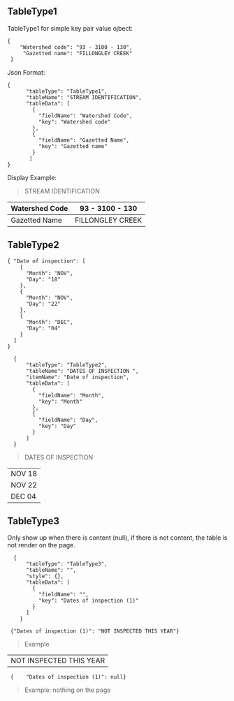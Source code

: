 ## TableType1

TableType1 for simple key pair value ojbect: 
```
{
	"Watershed code": "93 - 3100 - 130",
 	 "Gazetted name": "FILLONGLEY CREEK"
 }
```

Json Format: 
```
{
      "tableType": "TableType1",
      "tableName": "STREAM IDENTIFICATION",
      "tableData": [
        {
          "fieldName": "Watershed Code",
          "key": "Watershed code"
        },
        {
          "fieldName": "Gazetted Name",
          "key": "Gazetted name"
        }
       ]
} 
```

Display Example:
> STREAM IDENTIFICATION
> 
| Watershed Code      | 93 - 3100 - 130    |
|---------------------|------------------- |
| Gazetted Name       | FILLONGLEY CREEK   |

## TableType2
```
{ "Date of inspection": [
    {
      "Month": "NOV",
      "Day": "18"
    },
    {
      "Month": "NOV",
      "Day": "22"
    },
    {
      "Month": "DEC",
      "Day": "04"
    }
  ]
}
```

```
  {
      "tableType": "TableType2",
      "tableName": "DATES OF INSPECTION ",
      "itemName": "Date of inspection",
      "tableData": [
        {
          "fieldName": "Month",
          "key": "Month"
        },
        {
          "fieldName": "Day",
          "key": "Day"
        }
      ]
  }
```

> DATES OF INSPECTION
> 
|        |
|--------|
| NOV 18 |
| NOV 22 |
| DEC 04 |


## TableType3
Only show up when there is content (null), if there is not content, the table is not render on the page.
```
  {
      "tableType": "TableType3",
      "tableName": "",
      "style": {},
      "tableData": [
        {
          "fieldName": "",
          "key": "Dates of inspection (1)"
        }
      ]
    }
```

```
 {"Dates of inspection (1)": "NOT INSPECTED THIS YEAR"}

```


>	
>	Example
>	
|                         |
|-------------------------|
| NOT INSPECTED THIS YEAR |




```
 {    "Dates of inspection (1)": null}
```
>	Example: nothing on the page



